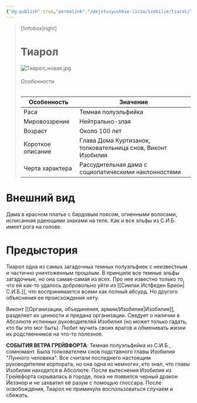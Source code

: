 ```yaml
---
{"dg-publish":true,"permalink":"/dejstvuyushhie-licza/izobilie/tiarol/","dgPassFrontmatter":true}
---
```


> [!infobox|right]
> # Тиарол
> ![Тиарол_новая.jpg](/img/user/%D0%98%D0%B7%D0%BE%D0%B1%D1%80%D0%B0%D0%B6%D0%B5%D0%BD%D0%B8%D1%8F/%D0%A2%D0%B8%D0%B0%D1%80%D0%BE%D0%BB_%D0%BD%D0%BE%D0%B2%D0%B0%D1%8F.jpg)
> ###### Особенности
> | Особенность | Значение |
> | ---- | ---- |
> | Раса | Темная полуэльфийка|
> | Мировоззрение | Нейтрально-злая |
> | Возраст | Около 100 лет |
> | Короткое описание |Глава Дома Куртизанок, толковательница снов, Виконт Изобилия|
> | Черта характера | Рассудительная дама с социопатическими наклонностями|

# Внешний вид

Дама в красном платье с бардовым поясом, огненными волосами, исписанная рдеющими знаками на теле. Как и все эльфы из С.И.Б. имеет рога на голове. 

# Предыстория

Тиарол одна из самых загадочных темных полуэльфиек с неизвестным и частично уничтоженным прошлым. В принципе все темные эльфы загадочные, но она самая-самая из всех. Про нее известно только то, что ей как-то удалось добровольно уйти из [[Сиилак Истфеден Брион\|С.И.Б.]], что воспринимается всеми как полный абсурд. Но другого объяснения ее происхождения нету.

Виконт [[Организации, объединения, армии/Изобилие\|Изобилия]], разделяет их ценности и предана организации.
Сведует о наличии в Абсолюте истинных руководителей Изобилия (но может только гадать, кто бы это мог быть).
Любит мучить своих врагов и обменивать жизни их родственников на что-то полезное.  

**СОБЫТИЯ ВЕТРА ГРЕЙВФОРТА**:
Темная полуэльфийка из С.И.Б., сомномант. Была толкователем снов подставного главы Изобилия "Лунного человека". Все считали последнего настоящим руководителем корпората, но она одна из немногих, кто знал, что главы Изобилия находятся в Абсолюте. 
После вытеснения Изобилия из Грейвфорта скрывалась в городе, пока не появился черный дракон Йезэнор и не захватил её разум с помощью глоссара. После освобождения, Тиарол не приминула воспользоваться случаем и сбежать.